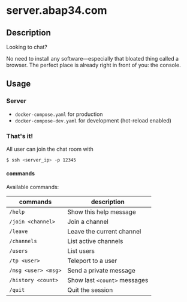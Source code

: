 # server.abap34.com



## Description

Looking to chat?

No need to install any software—especially that bloated thing called a browser.
The perfect place is already right in front of you: the console.

## Usage

### Server

- `docker-compose.yaml` for production
- `docker-compose-dev.yaml` for development (hot-reload enabled)

### That's it!

All user can join the chat room with

```bash
$ ssh <server_ip> -p 12345
```

#### commands

Available commands:

| commands            | description                  |
| ------------------- | ---------------------------- |
| `/help`             | Show this help message       |
| `/join <channel>`   | Join a channel               |
| `/leave`            | Leave the current channel    |
| `/channels`         | List active channels         |
| `/users`            | List users                   |
| `/tp <user>`        | Teleport to a user           |
| `/msg <user> <msg>` | Send a private message       |
| `/history <count>`  | Show last `<count>` messages |
| `/quit`             | Quit the session             |

